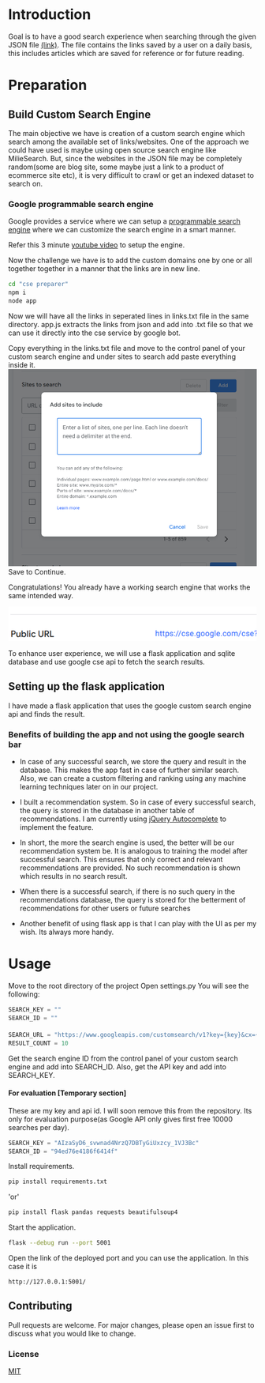 # Introduction

Goal is to have a good search experience when searching through the given JSON
file [(link)](https://drive.google.com/file/d/1vDhDMA_HiUWz7t9xSVAZ82tZPYJTKqvt/view?usp=sh%20aring). The file contains the links saved by a user on a daily basis,
this includes articles which are saved for reference or for future reading.

# Preparation

## Build Custom Search Engine

The main objective we have is creation of a custom search engine which search among the available set of links/websites. One of the approach we could have used is maybe using open source search engine like MilieSearch. But, since the websites in the JSON file may be completely random(some are blog site, some maybe just a link to a product of ecommerce site etc), it is very difficult to crawl or get an indexed dataset to search on.

### Google programmable search engine

Google provides a service where we can setup a [programmable search engine](https://programmablesearchengine.google.com/about/) where we can customize the search engine in a smart manner.

Refer this 3 minute [youtube video](https://www.youtube.com/watch?v=7avwo2xrbwY) to setup the engine.

Now the challenge we have is to add the custom domains one by one or all together together in a manner that the links are in new line.

```bash
cd "cse preparer"
npm i
node app
```

Now we will have all the links in seperated lines in links.txt file in the same directory. app.js extracts the links from json and add into .txt file so that we can use it directly into the cse service by google bot.

Copy everything in the links.txt file and move to the control panel of your custom search engine and under sites to search add paste everything inside it.
![adding of link snapshot](https://github.com/ujjwall-R/BookMark-And-Search-Engine/blob/master/cse%20preparer/images/Screenshot%20from%202022-12-25%2010-25-23.png?raw=true)
Save to Continue.

Congratulations! You already have a working search engine that works the same intended way.

![Working search engine](https://github.com/ujjwall-R/BookMark-And-Search-Engine/blob/master/cse%20preparer/images/Screenshot%20from%202022-12-25%2010-17-09.png?raw=true)

To enhance user experience, we will use a flask application and sqlite database and use google cse api to fetch the search results.

## Setting up the flask application

I have made a flask application that uses the google custom search engine api and finds the result.

### Benefits of building the app and not using the google search bar

- In case of any successful search, we store the query and result in the database. This makes the app fast in case of further similar search. Also, we can create a custom filtering and ranking using any machine learning techniques later on in our project.
- I built a recommendation system. So in case of every successful search, the query is stored in the database in another table of recommendations. I am currently using [jQuery Autocomplete](https://jqueryui.com/autocomplete/) to implement the feature.
- In short, the more the search engine is used, the better will be our recommendation system be. It is analogous to training the model after successful search. This ensures that only correct and relevant recommendations are provided. No such recommendation is shown which results in no search result.

- When there is a successful search, if there is no such query in the recommendations database, the query is stored for the betterment of recommendations for other users or future searches

- Another benefit of using flask app is that I can play with the UI as per my wish. Its always more handy.

# Usage

Move to the root directory of the project
Open settings.py
You will see the following:

```python
SEARCH_KEY = ""
SEARCH_ID = ""

SEARCH_URL = "https://www.googleapis.com/customsearch/v1?key={key}&cx={cx}&q={query}&start={start}&num=10&gl="
RESULT_COUNT = 10

```

Get the search engine ID from the control panel of your custom search engine and add into SEARCH_ID. Also, get the API key and add into SEARCH_KEY.

#### For evaluation [Temporary section]

These are my key and api id. I will soon remove this from the repository. Its only for evaluation purpose(as Google API only gives first free 10000 searches per day).

```python
SEARCH_KEY = "AIzaSyD6_svwnad4NrzQ7DBTyGiUxzcy_1VJ3Bc"
SEARCH_ID = "94ed76e4186f6414f"
```

Install requirements.

```bash
pip install requirements.txt
```

'or'

```bash
pip install flask pandas requests beautifulsoup4
```

Start the application.

```bash
flask --debug run --port 5001
```

Open the link of the deployed port and you can use the application. In this case it is

```website
http://127.0.0.1:5001/
```

## Contributing

Pull requests are welcome. For major changes, please open an issue first
to discuss what you would like to change.

### License

[MIT](https://choosealicense.com/licenses/mit/)

